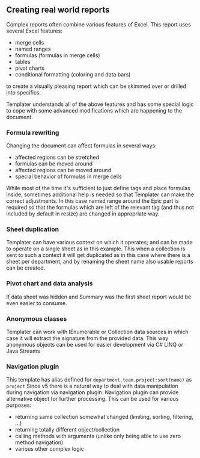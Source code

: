 ## Creating real world reports

Complex reports often combine various features of Excel.
This report uses several Excel features:

 * merge cells
 * named ranges
 * formulas (formulas in merge cells)
 * tables
 * pivot charts
 * conditional formatting (coloring and data bars)

to create a visually pleasing report which can be skimmed over or drilled into specifics.

Templater understands all of the above features and has some special logic to cope with some advanced modifications which are happening to the document.

### Formula rewriting

Changing the document can affect formulas in several ways:

 * affected regions can be stretched
 * formulas can be moved around
 * affected regions can be moved around
 * special behavior of formulas in merge cells

While most of the time it's sufficient to just define tags and place formulas inside,
sometimes additional help is needed so that Templater can make the correct adjustments.
In this case named range around the Epic part is required so that the formulas which are left of the relevant tag (and thus not included by default in resize)
are changed in appropriate way.

### Sheet duplication

Templater can have various context on which it operates; and can be made to operate on a single sheet as in this example.
This when a collection is sent to such a context it will get duplicated as in this case where there is a sheet per department,
and by renaming the sheet name also usable reports can be created.

### Pivot chart and data analysis

If data sheet was hidden and Summary was the first sheet report would be even easier to consume.

### Anonymous classes

Templater can work with IEnumerable or Collection data sources in which case it will extract the signature from the provided data.
This way anonymous objects can be used for easier development via C# LINQ or Java Streams


### Navigation plugin

This template has alias defined for `department.team.project:sort(name)` as `project`
Since v5 there is a natural way to deal with data manipulation during navigation via navigation plugin.
Navigation plugin can provide alternative object for further processing.
This can be used for various purposes:

 * returning same collection somewhat changed (limiting, sorting, filtering, ...)
 * returning totally different object/collection
 * calling methods with arguments (unlike only being able to use zero method navigation)
 * various other complex logic
 
